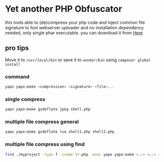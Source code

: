 # Yet another PHP Obfuscator

this tools able to (de)compress your php code and inject
common file signature to fool webserver uploader
and no installation dependency needed, only single phar executable.
you can download it from [Here](bin/yapo)

## pro tips
Move it to `/usr/local/bin` or save it to `vendor/bin`
using `composer global install`
### command
```sh
yapo yapo:make <compression> <signature> <file>...
```
### single compress
```sh
yapo yapo:make gzdeflate jpeg shell.php
```
### multiple file compress general
```sh
yapo yapo:make gzdeflate lua shell1.php shell2.php
```
### multiple file compress using find
```sh
find ./myproject -type f -iname \*.php -exec yapo yapo:make <..> <..> {} +
```
